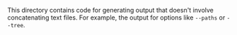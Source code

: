 This directory contains code for generating output that doesn't involve concatenating text files. For example, the output for options like `--paths` or `--tree`.
